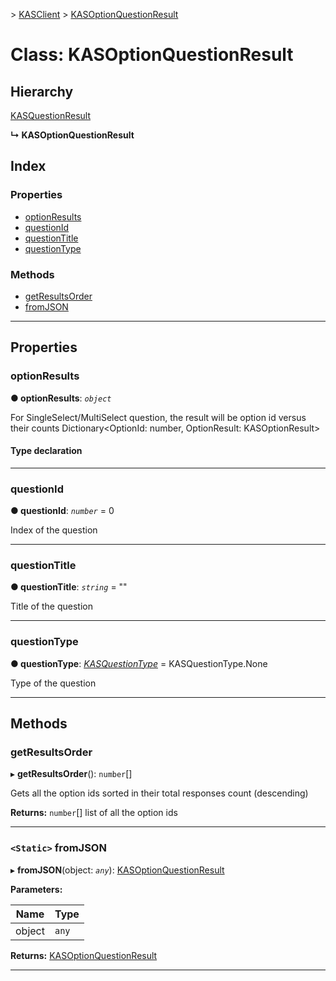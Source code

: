 [](../README.md) > [KASClient](../modules/kasclient.md) > [KASOptionQuestionResult](../classes/kasclient.kasoptionquestionresult.md)

# Class: KASOptionQuestionResult

## Hierarchy

 [KASQuestionResult](kasclient.kasquestionresult.md)

**↳ KASOptionQuestionResult**

## Index

### Properties

* [optionResults](kasclient.kasoptionquestionresult.md#optionresults)
* [questionId](kasclient.kasoptionquestionresult.md#questionid)
* [questionTitle](kasclient.kasoptionquestionresult.md#questiontitle)
* [questionType](kasclient.kasoptionquestionresult.md#questiontype)


### Methods

* [getResultsOrder](kasclient.kasoptionquestionresult.md#getresultsorder)
* [fromJSON](kasclient.kasoptionquestionresult.md#fromjson)




---

## Properties

<a id="optionresults"></a>

###  optionResults

**● optionResults**: *`object`*


For SingleSelect/MultiSelect question, the result will be option id versus their counts Dictionary<OptionId: number, OptionResult: KASOptionResult>

#### Type declaration

___




<a id="questionid"></a>

###  questionId

**● questionId**: *`number`* = 0


Index of the question


___




<a id="questiontitle"></a>

###  questionTitle

**● questionTitle**: *`string`* = ""


Title of the question


___




<a id="questiontype"></a>

###  questionType

**● questionType**: *[KASQuestionType](../enums/kasclient.kasquestiontype.md)* =  KASQuestionType.None


Type of the question


___





## Methods

<a id="getresultsorder"></a>

###  getResultsOrder

▸ **getResultsOrder**(): `number`[]


Gets all the option ids sorted in their total responses count (descending)


**Returns:** `number`[]
list of all the option ids

___




<a id="fromjson"></a>

### `<Static>` fromJSON

▸ **fromJSON**(object: *`any`*): [KASOptionQuestionResult](kasclient.kasoptionquestionresult.md)

**Parameters:**

| Name | Type |
| ------ | ------ |
| object | `any` |

**Returns:** [KASOptionQuestionResult](kasclient.kasoptionquestionresult.md)

___





